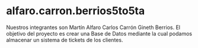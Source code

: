 # alfaro.carron.berrios5to5ta
Nuestros integrantes son Martín Alfaro
Carlos Carrón
Gineth Berrios.
El objetivo del proyecto es crear una Base de Datos mediante la cual podamos almacenar un sistema de tickets de los clientes.
